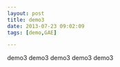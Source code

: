 ```yaml
---
layout: post
title: demo3
date: 2013-07-23 09:02:09
tags: [demo,GAE]

---
```

demo3
demo3
demo3
demo3
demo3
